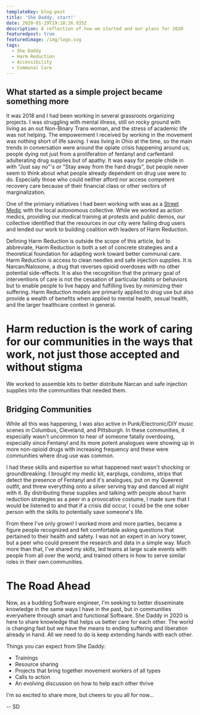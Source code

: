 ```yaml
---
templateKey: blog-post
title: 'She Daddy, start!'
date: 2020-01-29T19:18:26.935Z
description: A reflection of how we started and our plans for 2020
featuredpost: true
featuredimage: /img/logo.svg
tags:
  - She Daddy
  - Harm Reduction
  - Accessibility
  - Communal Care
---
```

## What started as a simple project became something more

It was 2018 and I had been working in several grassroots organizing projects. I was struggling with mental illness, still on rocky ground with living as an out Non-Binary Trans woman, and the stress of academic life was not helping. The empowerment I received by working in the movement was nothing short of life saving. I was living in Ohio at the time, so the main trends in conversation were around the opiate crisis happening around us; people dying not just from a proliferation of fentanyl and carfentanil adulterating drug supplies but of apathy. It was easy for people chide in with "Just say no"'s or "Stay away from the hard drugs", but people never seem to think about what people already dependent on drug use were to do. Especially those who could neither afford nor access competent recovery care because of their financial class or other vectors of marginalization.

One of the primiary initiatives I had been working with was as a [Street Medic](https://risingtidenorthamerica.org/2019/06/street-medics%E2%80%8A-%E2%80%8Akeeping-our-movements-healthy-and-safe/ "What is a Street Medic?") with the local autonomous collective. While we worked as action medics, providing our medical training at protests and public demos, our collective identified that the resources in our city were failing drug users and lended our work to building coalition with leaders of Harm Reduction.

Defining Harm Reduction is outside the scope of this article, but to abbreviate, Harm Reduction is both a set of concrete strategies and a theoretical foundation for adapting work toward better communal care. Harm Reduction is access to clean needles and safe injection supplies. It is Narcan/Naloxone, a drug that reverses opioid overdoses with no other potential side-effects. It is also the recognition that the primary goal of interventions of care is not the cessation of particular habits or behaviors but to enable people to live happy and fulfilling lives by minimizing their suffering. Harm Reduction models are primarily applied to drug use but also provide a wealth of benefits when applied to mental health, sexual health, and the larger healthcare context in general.

# Harm reduction is the work of caring for our communities in the ways that work, not just those accepted and without stigma

We worked to assemble kits to better distribute Narcan and safe injection supplies into the communities that needed them. 

## Bridging Communities

While all this was happening, I was also active in Punk/Electronic/DIY music scenes in Columbus, Cleveland, and Pittsburgh. In these communities, it especially wasn't uncommon to hear of someone fatally overdosing, especially since Fentanyl and its more potent analogues were showing up in more non-opioid drugs with increasing frequency and these were communities where drug use was common. 

I had these skills and expertise so what happened next wasn't shocking or groundbreaking. I brought my medic kit, earplugs, condoms, strips that detect the presence of Fentanyl and it's analogues, put on my Queerest outfit, and threw everything onto a silver serving tray and danced all night with it. By distributing these supplies and talking with people about harm reduction strategies as a peer in a provocative costume, I made sure that I would be listened to and that if a crisis did occur, I could be the one sober person with the skills to potentially save someone's life.

From there I've only grown! I worked more and more parties, became a figure people recognized and felt comfortable asking questions that pertained to their health and safety. I was not an expert in an ivory tower, but a peer who could present the research and data in a simple way. Much more than that, I've shared my skills, led teams at large scale events with people from all over the world, and trained others in how to serve similar roles in their own communities. 

# The Road Ahead

Now, as a budding Software engineer, I'm seeking to better disseminate knowledge in the same ways I have in the past, but in communities everywhere through smart and functional Software. She Daddy in 2020 is here to share knowledge that helps us better care for each other. The world is changing fast but we have the means to ending suffering and liberation already in hand. All we need to do is keep extending hands with each other. 

Things you can expect from She Daddy: 

* Trainings
* Resource sharing
* Projects that bring together movement workers of all types
* Calls to action 
* An evolving discussion on how to help each other thrive

I'm so excited to share more, but cheers to you all for now...

\-- SD
